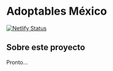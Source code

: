 # Adoptables México

[![Netlify Status](https://api.netlify.com/api/v1/badges/3665ea79-d3c0-40e2-9926-cdfd17547ee4/deploy-status)](https://app.netlify.com/projects/adoptables/deploys)

## Sobre este proyecto

Pronto...
